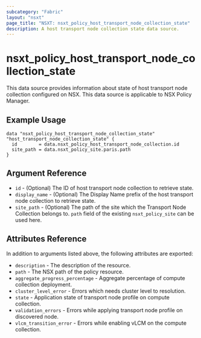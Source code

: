 ```yaml
---
subcategory: "Fabric"
layout: "nsxt"
page_title: "NSXT: nsxt_policy_host_transport_node_collection_state"
description: A host transport node collection state data source.
---
```


# nsxt_policy_host_transport_node_collection_state

This data source provides information about state of host transport node collection configured on NSX.
This data source is applicable to NSX Policy Manager.

## Example Usage

```hcl
data "nsxt_policy_host_transport_node_collection_state" "host_transport_node_collection_state" {
  id        = data.nsxt_policy_host_transport_node_collection.id
  site_path = data.nsxt_policy_site.paris.path
}
```

## Argument Reference

* `id` - (Optional) The ID of host transport node collection to retrieve state.
* `display_name` - (Optional) The Display Name prefix of the host transport node collection to retrieve state.
* `site_path` - (Optional) The path of the site which the Transport Node Collection belongs to. `path` field of the existing `nsxt_policy_site` can be used here.

## Attributes Reference

In addition to arguments listed above, the following attributes are exported:

* `description` - The description of the resource.
* `path` - The NSX path of the policy resource.
* `aggregate_progress_percentage` - Aggregate percentage of compute collection deployment.
* `cluster_level_error` - Errors which needs cluster level to resolution.
* `state` - Application state of transport node profile on compute collection.
* `validation_errors` - Errors while applying transport node profile on discovered node.
* `vlcm_transition_error` - Errors while enabling vLCM on the compute collection.

